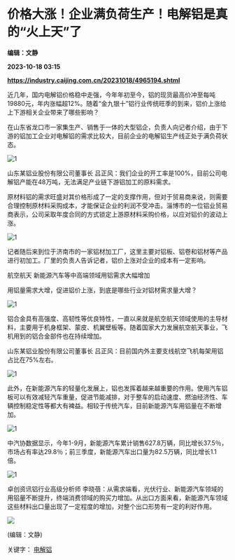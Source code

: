# 价格大涨！企业满负荷生产！电解铝是真的“火上天”了
**编辑：文静**

**2023-10-18 03:15**

**https://industry.caijing.com.cn/20231018/4965194.shtml**

近几年，国内电解铝价格稳中走强，今年年初至今，铝的现货最高价冲至每吨19880元，年内涨幅超12%。随着“金九银十”铝行业传统旺季的到来，铝价上涨给上下游相关企业带来了哪些影响？

在山东省龙口市一家集生产、销售于一体的大型铝企，负责人向记者介绍，由于下游的铝加工企业对电解铝的需求比较大，目前企业的电解铝生产线正处于满负荷状态。

![1](https://tx3.cdn.caijing.com.cn/2023/1018/1697593967829.jpg)

山东某铝业股份有限公司董事长 吕正风：我们企业的开工率是100%，目前公司电解铝产能在48万吨，无法满足产业链下游铝加工的原料需求。

原材料铝的需求旺盛对其价格形成了一定的支撑作用，但对于贸易商来说，则需要合理控制原材料采购成本，才能保证企业的利润不受冲击。淄博市的一位铝业贸易商表示，公司采取年度合同的方式锁定上游原材料采购价格，以应对铝价的波动上涨。

![1](https://tx3.cdn.caijing.com.cn/2023/1018/1697593946959.jpg)

记者随后来到位于济南市的一家铝材加工厂，这里主要对铝板、铝卷和铝材等产品进行初加工。厂里的负责人告诉记者，铝价上涨对企业的成本有一定影响。

航空航天 新能源汽车等中高端领域用铝需求大幅增加

用铝量需求大增，促进铝价上涨，到底是哪些行业对铝材需求量大增？

![1](https://tx1.cdn.caijing.com.cn/2023/1018/1697593924525.jpg)

铝合金具有高强度、高韧性等优良特性，一直以来就是航空航天领域使用的主导材料，主要用于机身框架、蒙皮、机翼壁板等。随着国家大力发展航空航天事业，飞机用到的铝合金部件也在持续增加。

山东某铝业股份有限公司董事长 吕正风：目前国内外主要支线航空飞机每架用铝占比在75%左右。

![1](https://img5.caijing.com.cn/2023/1018/1697593902237.jpg)

此外，在新能源汽车的轻量化发展上，铝也发挥着越来越重要的作用。使用汽车铝板可以有效减轻汽车重量，促进节能减排，对于整车的启动速度、燃油经济性、车辆控制稳定性等都大有裨益。相较于传统汽车，目前新能源汽车用铝量在不断增加。

![1](https://tx3.cdn.caijing.com.cn/2023/1018/1697593883795.jpg)

中汽协数据显示，今年1-9月，新能源汽车累计销售627.8万辆，同比增长37.5％，市场占有率达29.8％；前三季度，新能源汽车出口量为82.5万辆，同比增长1.1倍。

![1](https://img3.caijing.com.cn/2023/1018/1697593864619.jpg)

卓创资讯铝行业高级分析师 李晓蓓：从需求端看，光伏行业、新能源汽车领域的用铝量不断提升，终端消费领域的购买力增加。从出口方面来看，新能源汽车领域这些材料出口量出现了一定程度的增加，对整个出口形势有一定的利好作用。

![](https://tx1.cdn.caijing.com.cn/2014-03-27/114048455.jpg)

(编辑：文静)

关键字： [电解铝](https://app.caijing.com.cn/tags.php?tag=%E7%94%B5%E8%A7%A3%E9%93%9D "电解铝")